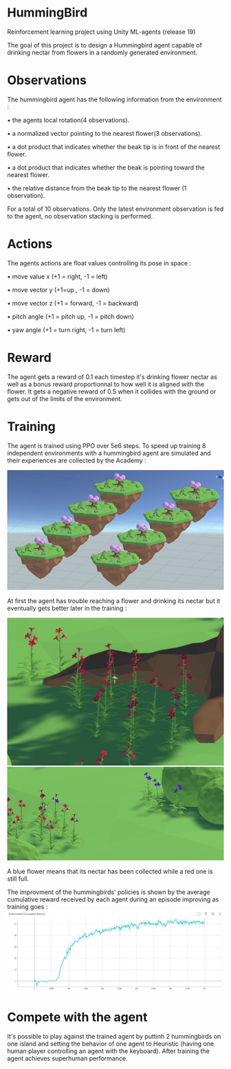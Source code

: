 # HummingBird
Reinforcement learning project using Unity ML-agents (release 19)

The goal of this project is to design a Hummingbird agent capable of drinking nectar from flowers in a randomly generated environment.

# Observations

The hummingbird agent has the following information from the environment :


• the agents local rotation(4 observations).

• a normalized vector pointing to the nearest flower(3 observations).

• a dot product that indicates whether the beak tip is in front of the nearest flower.

• a dot product that indicates whether the beak is pointing toward the nearest flower.

• the relative distance from the beak tip to the nearest flower (1 observation).


For a total of 10 observations. Only the latest environment observation is fed to the agent, no observation stacking is performed.

# Actions
The agents actions are float values controlling its pose in space :


• move value x (+1 = right, -1 = left)

• move vector y (+1=up , -1 = down)

• move vector z (+1 = forward, -1 = backward)

• pitch angle (+1 = pitch up, -1 = pitch down)

• yaw angle (+1 = turn right, -1 = turn left)

# Reward

The agent gets a reward of 0.1 each timestep it's drinking flower nectar as well as a bonus reward proportionnal to how well it is aligned with the flower. It gets a negative reward of 0.5 when it collides with the ground or gets out of the limits of the environment.

# Training

The agent is trained using PPO over 5e6 steps. To speed up training 8 independent environments with a hummingbird agent are simulated and their experiences are collected by the Academy :

![training setup](images/training_env_setup.JPG)

At first the agent has trouble reaching a flower and drinking its nectar but it eventually gets better later in the training : 

![clueless agent](images/troubled_agent.JPG)
![better agent](images/agent_getting_better.JPG)

A blue flower means that its nectar has been collected while a red one is still full.

The improvment of the hummingbirds' policies is shown by the average cumulative reward received by each agent during an episode improving as training goes :
![better agent](images/cumulative_reward.JPG)

# Compete with the agent

It's possible to play against the trained agent by puttinh 2 hummingbirds on one island and setting the behavior of one agent to Heuristic (having one human player controlling an agent with the keyboard). After training the agent achieves superhuman performance.
